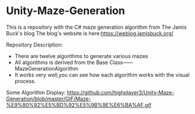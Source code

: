 # Unity-Maze-Generation
This is a repository with the C# maze generation algorithm from The Jamis Buck's blog
The blog's website is here:https://weblog.jamisbuck.org/

Repository Description:
- There are twelve algorithms to generate various mazes
- All algorithms is derived from the Base Class——MazeGenerationAlgorithm
- It works very well,you can see how each algorithm works with the visual process.

Some Algorithm Display:
https://github.com/highplayer3/Unity-Maze-Generation/blob/master/GIF/Maze-%E9%80%92%E5%BD%92%E5%9B%9E%E6%BA%AF.gif


